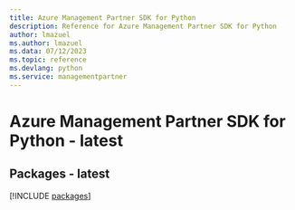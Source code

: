 ```yaml
---
title: Azure Management Partner SDK for Python
description: Reference for Azure Management Partner SDK for Python
author: lmazuel
ms.author: lmazuel
ms.data: 07/12/2023
ms.topic: reference
ms.devlang: python
ms.service: managementpartner
---
```

# Azure Management Partner SDK for Python - latest
## Packages - latest
[!INCLUDE [packages](management-partner-index.md)]